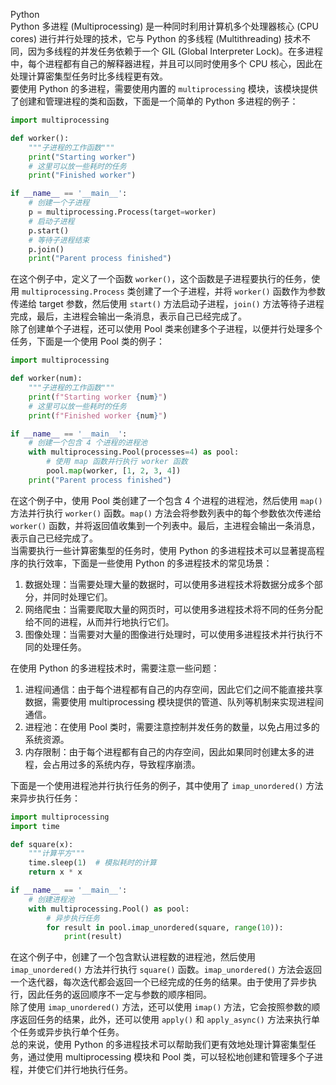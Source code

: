 Python<br />Python 多进程 (Multiprocessing) 是一种同时利用计算机多个处理器核心 (CPU cores) 进行并行处理的技术，它与 Python 的多线程 (Multithreading) 技术不同，因为多线程的并发任务依赖于一个 GIL (Global Interpreter Lock)。在多进程中，每个进程都有自己的解释器进程，并且可以同时使用多个 CPU 核心，因此在处理计算密集型任务时比多线程更有效。<br />要使用 Python 的多进程，需要使用内置的 `multiprocessing` 模块，该模块提供了创建和管理进程的类和函数，下面是一个简单的 Python 多进程的例子：
```python
import multiprocessing

def worker():
    """子进程的工作函数"""
    print("Starting worker")
    # 这里可以放一些耗时的任务
    print("Finished worker")

if __name__ == '__main__':
    # 创建一个子进程
    p = multiprocessing.Process(target=worker)
    # 启动子进程
    p.start()
    # 等待子进程结束
    p.join()
    print("Parent process finished")
```
在这个例子中，定义了一个函数 `worker()`，这个函数是子进程要执行的任务，使用 `multiprocessing.Process` 类创建了一个子进程，并将 `worker()` 函数作为参数传递给 target 参数，然后使用 `start()` 方法启动子进程，`join()` 方法等待子进程完成，最后，主进程会输出一条消息，表示自己已经完成了。<br />除了创建单个子进程，还可以使用 Pool 类来创建多个子进程，以便并行处理多个任务，下面是一个使用 Pool 类的例子：
```python
import multiprocessing

def worker(num):
    """子进程的工作函数"""
    print(f"Starting worker {num}")
    # 这里可以放一些耗时的任务
    print(f"Finished worker {num}")

if __name__ == '__main__':
    # 创建一个包含 4 个进程的进程池
    with multiprocessing.Pool(processes=4) as pool:
        # 使用 map 函数并行执行 worker 函数
        pool.map(worker, [1, 2, 3, 4])
    print("Parent process finished")
```
在这个例子中，使用 Pool 类创建了一个包含 4 个进程的进程池，然后使用 `map()` 方法并行执行 `worker()` 函数。`map()` 方法会将参数列表中的每个参数依次传递给 `worker()` 函数，并将返回值收集到一个列表中。最后，主进程会输出一条消息，表示自己已经完成了。<br />当需要执行一些计算密集型的任务时，使用 Python 的多进程技术可以显著提高程序的执行效率，下面是一些使用 Python 的多进程技术的常见场景：

1. 数据处理：当需要处理大量的数据时，可以使用多进程技术将数据分成多个部分，并同时处理它们。
2. 网络爬虫：当需要爬取大量的网页时，可以使用多进程技术将不同的任务分配给不同的进程，从而并行地执行它们。
3. 图像处理：当需要对大量的图像进行处理时，可以使用多进程技术并行执行不同的处理任务。

在使用 Python 的多进程技术时，需要注意一些问题：

1. 进程间通信：由于每个进程都有自己的内存空间，因此它们之间不能直接共享数据，需要使用 multiprocessing 模块提供的管道、队列等机制来实现进程间通信。
2. 进程池：在使用 Pool 类时，需要注意控制并发任务的数量，以免占用过多的系统资源。
3. 内存限制：由于每个进程都有自己的内存空间，因此如果同时创建太多的进程，会占用过多的系统内存，导致程序崩溃。

下面是一个使用进程池并行执行任务的例子，其中使用了 `imap_unordered()` 方法来异步执行任务：
```python
import multiprocessing
import time

def square(x):
    """计算平方"""
    time.sleep(1)  # 模拟耗时的计算
    return x * x

if __name__ == '__main__':
    # 创建进程池
    with multiprocessing.Pool() as pool:
        # 异步执行任务
        for result in pool.imap_unordered(square, range(10)):
            print(result)
```
在这个例子中，创建了一个包含默认进程数的进程池，然后使用 `imap_unordered()` 方法并行执行 `square()` 函数。`imap_unordered()` 方法会返回一个迭代器，每次迭代都会返回一个已经完成的任务的结果。由于使用了异步执行，因此任务的返回顺序不一定与参数的顺序相同。<br />除了使用 `imap_unordered()` 方法，还可以使用 `imap()` 方法，它会按照参数的顺序返回任务的结果，此外，还可以使用 `apply()` 和 `apply_async()` 方法来执行单个任务或异步执行单个任务。<br />总的来说，使用 Python 的多进程技术可以帮助我们更有效地处理计算密集型任务，通过使用 multiprocessing 模块和 Pool 类，可以轻松地创建和管理多个子进程，并使它们并行地执行任务。
